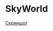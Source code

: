 # SkyWorld
[Скриншот](https://github.com/Nikolai290/SkyWorld/blob/main/Screenshots/photo_2021-10-21_23-05-03.jpg)
